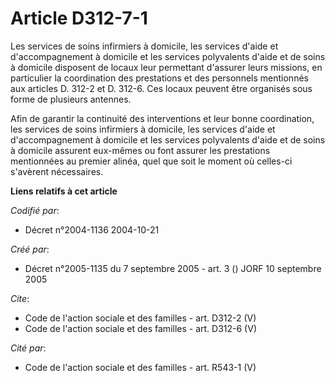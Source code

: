 # Article D312-7-1

Les services de soins infirmiers à domicile, les services d'aide et d'accompagnement à domicile et les services polyvalents
d'aide et de soins à domicile disposent de locaux leur permettant d'assurer leurs missions, en particulier la coordination
des prestations et des personnels mentionnés aux articles D. 312-2 et D. 312-6. Ces locaux peuvent être organisés sous forme
de plusieurs antennes. 

Afin de garantir la continuité des interventions et leur bonne coordination, les services de soins infirmiers à domicile, les
services d'aide et d'accompagnement à domicile et les services polyvalents d'aide et de soins à domicile assurent eux-mêmes
ou font assurer les prestations mentionnées au premier alinéa, quel que soit le moment où celles-ci s'avèrent nécessaires.

**Liens relatifs à cet article**

_Codifié par_:

  - Décret n°2004-1136 2004-10-21

_Créé par_:

  - Décret n°2005-1135 du 7 septembre 2005 - art. 3 () JORF 10 septembre 2005

_Cite_:

  - Code de l'action sociale et des familles - art. D312-2 (V)
  - Code de l'action sociale et des familles - art. D312-6 (V)

_Cité par_:

  - Code de l'action sociale et des familles - art. R543-1 (V)
